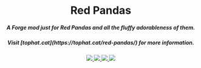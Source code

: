 <h1 align="center">Red Pandas</h1>  
<h5 align="center">A Forge mod just for Red Pandas and all the fluffy adorableness of them.</h5>  
<h5 align="center">Visit [tophat.cat](https://tophat.cat/red-pandas/) for more information.</h5>
    
<p align="center">
<a href="https://discord.tophat.cat">
    <img src="https://img.shields.io/badge/Discord-TopHatCat-green.svg?style=flat&logo=Discord"/>
</a>  

<a href="https://www.curseforge.com/minecraft/mc-mods/red-pandas">
    <img src="http://cf.way2muchnoise.eu/full_red-pandas_downloads.svg"/>
</a>

<a href="https://www.curseforge.com/minecraft/mc-mods/red-pandas">
    <img src="http://cf.way2muchnoise.eu/versions/Minecraft_red-pandas_all.svg"/>
</a>  

<a href="https://github.com/tophatcats-mods/red-pandas/commits/master">
    <img src="https://img.shields.io/github/last-commit/tophatcats-mods/red-pandas.svg">
</a>  
</p> 

